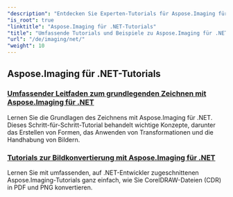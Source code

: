 ```yaml
---
"description": "Entdecken Sie Experten-Tutorials für Aspose.Imaging für .NET. Erfahren Sie mit detaillierten Anleitungen, Codebeispielen und praktischen Einblicken, wie Sie Bilder bearbeiten, konvertieren und verarbeiten. Perfekt für Entwickler, die die Bildbearbeitung in .NET-Anwendungen optimieren möchten."
"is_root": true
"linktitle": "Aspose.Imaging für .NET-Tutorials"
"title": "Umfassende Tutorials und Beispiele zu Aspose.Imaging für .NET"
"url": "/de/imaging/net/"
"weight": 10
---
```


## Aspose.Imaging für .NET-Tutorials
### [Umfassender Leitfaden zum grundlegenden Zeichnen mit Aspose.Imaging für .NET](./guide-to-basic-drawing/)
Lernen Sie die Grundlagen des Zeichnens mit Aspose.Imaging für .NET. Dieses Schritt-für-Schritt-Tutorial behandelt wichtige Konzepte, darunter das Erstellen von Formen, das Anwenden von Transformationen und die Handhabung von Bildern.
### [Tutorials zur Bildkonvertierung mit Aspose.Imaging für .NET](./image-conversion/)
Lernen Sie mit umfassenden, auf .NET-Entwickler zugeschnittenen Aspose.Imaging-Tutorials ganz einfach, wie Sie CorelDRAW-Dateien (CDR) in PDF und PNG konvertieren.